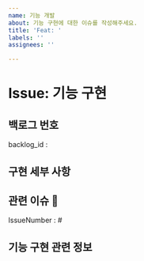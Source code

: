 ```yaml
---
name: 기능 개발
about: 기능 구현에 대한 이슈를 작성해주세요.
title: 'Feat: '
labels: ''
assignees: ''

---
```


# Issue: 기능 구현

## 백로그 번호
<!-- ex) backlog_id : 3 -->
backlog_id : 

## 구현 세부 사항


## 관련 이슈 📎
<!-- 관련이슈가 없다면 아래 문구를 지우고 `없음` 을 적어주세요. -->
IssueNumber : #

## 기능 구현 관련 정보
<!-- 기능 구현에 관한 정보를 얻은 곳의 url을 적어주세요 없다면 비워놓으면 됩니다. -->